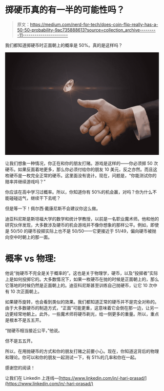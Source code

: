 # 掷硬币真的有一半的可能性吗？

> 原文：<https://medium.com/nerd-for-tech/does-coin-flip-really-has-a-50-50-probability-9ac735888613?source=collection_archive---------11----------------------->

我们都知道掷硬币时正面朝上的概率是 50%。真的是这样吗？

![](img/538913e6482368b16e43208196318aef.png)

让我们想象一种情况，你正在和你的朋友打赌。游戏是这样的——你必须掷 50 次硬币。如果反面着地更多，那么你必须付给你的朋友 10 美元，反之亦然。而且这枚硬币是一枚完全正常的硬币。这里面没有诡计。现在，问题是，“你能测试你的赔率并继续游戏吗？”

你应该在高中学习过概率。所以，你知道你有 50%的机会赢，对吗？你为什么不能碰碰运气，继续干下去呢？

但是等一下！佩尔西·戴康尼斯不会建议你这么做。

迪亚科尼斯是斯坦福大学的数学和统计学教授，以前是一名职业魔术师。他和他的研究伙伴发现，大多数涉及硬币的机会游戏并不像你想象的那样公平。例如，即使是 50/50 的硬币投掷实际上也不是 50/50——它更接近于 51/49，偏向硬币被抛向空中时朝上的那一面。

# 概率 vs 物理:

他说“抛硬币不完全是关于概率的”。这也是关于物理学，硬币，以及“投掷者”实际上是如何投掷它的。大多数情况下，如果一枚硬币在抛的时候是正面朝上的，那么它落地的时候仍然是正面朝上的。迪亚科尼斯甚至训练自己抛硬币，让它 10 次中有 10 次正面朝上。

如果硬币旋转，也会看到类似的效果。我们都知道正常的硬币并不是完全对称的。由于大多数硬币的制造方式，“正面”可能更重，这意味着它会倒在那一边，让另一边更经常地朝上。此外，一些魔术师将硬币剃光，给一侧更多的重量。所以，重点是根本不是五五开。

“抛硬币相当接近公平，”他说。

但不是五五开。

所以，在用抛硬币的方式和你的朋友打赌之前要小心。现在，你知道这背后的物理和理论。你可以和你的朋友一起测试一下，有 51%的几率和你在一起。

感谢您的阅读！

让我们在 Linkedin 上连线—[https://www.linkedin.com/in/-hari-prasad/](https://www.linkedin.com/in/-hari-prasad/)